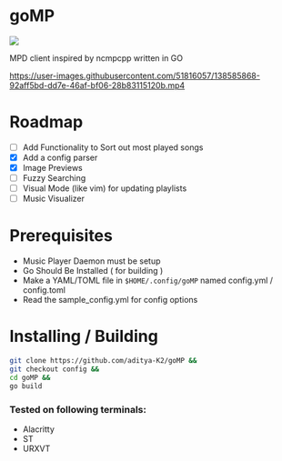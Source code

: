 # goMP

![](https://img.shields.io/badge/status-alpha-red)

 MPD client inspired by ncmpcpp written in GO

https://user-images.githubusercontent.com/51816057/138585868-92aff5bd-dd7e-46af-bf06-28b83115120b.mp4

# Roadmap

- [ ] Add Functionality to Sort out most played songs
- [x] Add a config parser
- [x] Image Previews
- [ ] Fuzzy Searching
- [ ] Visual Mode (like vim) for updating playlists
- [ ] Music Visualizer

# Prerequisites

- Music Player Daemon must be setup
- Go Should Be Installed ( for building )
- Make a YAML/TOML file in ``$HOME/.config/goMP`` named config.yml / config.toml
- Read the sample_config.yml for config options

# Installing / Building

```bash
git clone https://github.com/aditya-K2/goMP &&
git checkout config &&
cd goMP &&
go build
```

### Tested on following terminals:

- Alacritty
- ST
- URXVT
